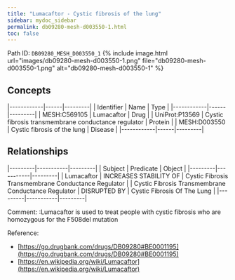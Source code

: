 ```yaml
---
title: "Lumacaftor - Cystic fibrosis of the lung"
sidebar: mydoc_sidebar
permalink: db09280-mesh-d003550-1.html
toc: false 
---
```



Path ID: `DB09280_MESH_D003550_1`
{% include image.html url="images/db09280-mesh-d003550-1.png" file="db09280-mesh-d003550-1.png" alt="db09280-mesh-d003550-1" %}

## Concepts

|------------|------|---------|
| Identifier | Name | Type    |
|------------|------|---------|
| MESH:C569105 | Lumacaftor | Drug |
| UniProt:P13569 | Cystic fibrosis transmembrane conductance regulator | Protein |
| MESH:D003550 | Cystic fibrosis of the lung | Disease |
|------------|------|---------|

## Relationships

|---------|-----------|---------|
| Subject | Predicate | Object  |
|---------|-----------|---------|
| Lumacaftor | INCREASES STABILITY OF | Cystic Fibrosis Transmembrane Conductance Regulator |
| Cystic Fibrosis Transmembrane Conductance Regulator | DISRUPTED BY | Cystic Fibrosis Of The Lung |
|---------|-----------|---------|

Comment: :Lumacaftor is used to treat people with cystic fibrosis who are homozygous for the F508del mutation

Reference: 
  - [https://go.drugbank.com/drugs/DB09280#BE0001195](https://go.drugbank.com/drugs/DB09280#BE0001195)
  - [https://en.wikipedia.org/wiki/Lumacaftor](https://en.wikipedia.org/wiki/Lumacaftor)
